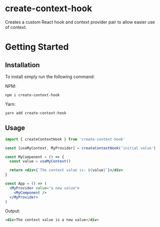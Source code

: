 # create-context-hook

Creates a custom React hook and context provider pair to allow easier use of
context.

# Getting Started

## Installation

To install simply run the following command:

NPM:

```
npm i create-context-hook
```

Yarn:

```
yarn add create-context-hook
```

## Usage

```jsx
import { createContextHook } from 'create-context-hook'

const [useMyContext, MyProvider] = createContextHook('initial value')

const MyComponent = () => {
  const value = useMyContext()

  return <div>{`The context value is: ${value}`}</div>
}

const App = () => (
  <MyProvider value="a new value">
    <MyComponent />
  </MyProvider>
)
```

Output:

```html
<div>The context value is a new value</div>
```
